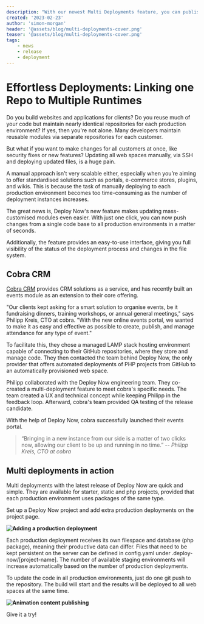 ```yaml
---
description: "With our newest Multi Deployments feature, you can publish to multiple productive instances with a single Git Push. Read how we worked on this feature together with our customer Cobra CRM"
created: '2023-02-23'
author: 'simon-morgan'
header: '@assets/blog/multi-deployments-cover.png'
teaser: '@assets/blog/multi-deployments-cover.png'
tags:
    - news
    - release
    - deployment
---
```

# Effortless Deployments: Linking one Repo to Multiple Runtimes

Do you build websites and applications for clients? Do you reuse much of your code but maintain nearly identical repositories for each production environment? If yes, then you're not alone. Many developers maintain reusable modules via separate repositories for each customer.

But what if you want to make changes for all customers at once, like security fixes or new features? Updating all web spaces manually, via SSH and deploying updated files, is a huge pain.

A manual approach isn't very scalable either, especially when you’re aiming to offer standardised solutions such as portals, e-commerce stores, plugins, and wikis. This is because the task of manually deploying to each production environment becomes too time-consuming as the number of deployment instances increases.

The great news is, Deploy Now's new feature makes updating mass-customised modules even easier. With just one click, you can now push changes from a single code base to all production environments in a matter of seconds. 

Additionally, the feature provides an easy-to-use interface, giving you full visibility of the status of the deployment process and changes in the file system.

## Cobra CRM

[Cobra CRM](https://www.cobra.de/) provides CRM solutions as a service, and has recently built an events module as an extension to their core offering. 

"Our clients kept asking for a smart solution to organise events, be it fundraising dinners, training workshops, or annual general meetings," says Philipp Kreis, CTO at cobra. "With the new online events portal, we wanted to make it as easy and effective as possible to create, publish, and manage attendance for any type of event." 

To facilitate this, they chose a managed LAMP stack hosting environment capable of connecting to their GitHub repositories, where they store and manage code. They then contacted the team behind Deploy Now, the only provider that offers automated deployments of PHP projects from GitHub to an automatically provisioned web space.

Philipp collaborated with the Deploy Now engineering team. They co-created a multi-deployment feature to meet cobra's specific needs. The team created a UX and technical concept while keeping Philipp in the feedback loop. Afterward, cobra's team provided QA testing of the release candidate. 

With the help of Deploy Now, cobra successfully launched their events portal. 

> “Bringing in a new instance from our side is a matter of two clicks now, allowing our client to be up and running in no time.” 
> -- <cite>Philipp Kreis, CTO at cobra</cite>

## Multi deployments in action

Multi deployments with the latest release of Deploy Now are quick and simple. They are available for starter, static and php projects, provided that each production environment uses packages of the same type. 

Set up a Deploy Now project and add extra production deployments on the project page. 

**![Adding a production deployment](/add-prod-deployment.png)**

Each production deployment receives its own filespace and database (php package), meaning their productive data can differ. Files that need to be kept persistent on the server can be defined in config.yaml under .deploy-now/[project-name]. The number of available staging environments will increase automatically based on the number of production deployments.

To update the code in all production environments, just do one git push to the repository. The build will start and the results will be deployed to all web spaces at the same time. 

**![Animation content publishing](/MultiDeployments.gif)**

Give it a try!
